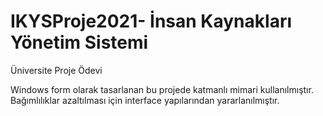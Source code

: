 # IKYSProje2021- İnsan Kaynakları Yönetim Sistemi
Üniversite Proje Ödevi

Windows form olarak tasarlanan bu projede katmanlı mimari kullanılmıştır. Bağımlılıklar azaltılması için interface yapılarından yararlanılmıştır. 
